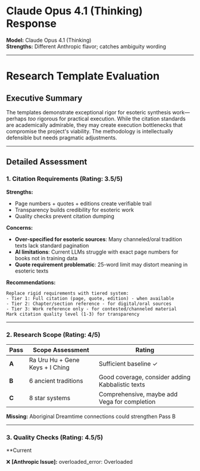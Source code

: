 # Claude Opus 4.1 (Thinking) Response

**Model:** Claude Opus 4.1 (Thinking)  
**Strengths:** Different Anthropic flavor; catches ambiguity wording  

---

# Research Template Evaluation

## Executive Summary
The templates demonstrate exceptional rigor for esoteric synthesis work—perhaps *too* rigorous for practical execution. While the citation standards are academically admirable, they may create execution bottlenecks that compromise the project's viability. The methodology is intellectually defensible but needs pragmatic adjustments.

---

## Detailed Assessment

### 1. Citation Requirements (Rating: 3.5/5)
**Strengths:**
- Page numbers + quotes + editions create verifiable trail
- Transparency builds credibility for esoteric work
- Quality checks prevent citation dumping

**Concerns:**
- **Over-specified for esoteric sources**: Many channeled/oral tradition texts lack standard pagination
- **AI limitations**: Current LLMs struggle with exact page numbers for books not in training data
- **Quote requirement problematic**: 25-word limit may distort meaning in esoteric texts

**Recommendations:**
```
Replace rigid requirements with tiered system:
- Tier 1: Full citation (page, quote, edition) - when available
- Tier 2: Chapter/section reference - for digital/oral sources  
- Tier 3: Work reference only - for contested/channeled material
Mark citation quality level (1-3) for transparency
```

---

### 2. Research Scope (Rating: 4/5)

| Pass | Scope Assessment | Rating |
|------|-----------------|---------|
| **A** | Ra Uru Hu + Gene Keys + I Ching | Sufficient baseline ✓ |
| **B** | 6 ancient traditions | Good coverage, consider adding Kabbalistic texts |
| **C** | 8 star systems | Comprehensive, maybe add Vega for completion |

**Missing:** Aboriginal Dreamtime connections could strengthen Pass B

---

### 3. Quality Checks (Rating: 4.5/5)

**Current

 ❌ **[Anthropic Issue]:** overloaded_error: Overloaded
